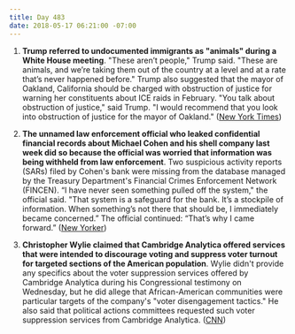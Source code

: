 ```yaml
---
title: Day 483
date: 2018-05-17 06:21:00 -07:00
---
```


1. **Trump referred to undocumented immigrants as "animals" during a White House meeting**. "These aren’t people," Trump said. "These are animals, and we’re taking them out of the country at a level and at a rate that’s never happened before." Trump also suggested that the mayor of Oakland, California should be charged with obstruction of justice for warning her constituents about ICE raids in February. "You talk about obstruction of justice," said Trump. "I would recommend that you look into obstruction of justice for the mayor of Oakland." ([New York Times](https://www.nytimes.com/2018/05/16/us/politics/trump-undocumented-immigrants-animals.html))

2. **The unnamed law enforcement official who leaked confidential financial records about Michael Cohen and his shell company last week did so because the official was worried that information was being withheld from law enforcement**. Two suspicious activity reports (SARs) filed by Cohen's bank were missing from the database managed by the Treasury Department's Financial Crimes Enforcement Network (FINCEN). “I have never seen something pulled off the system," the official said. "That system is a safeguard for the bank. It’s a stockpile of information. When something’s not there that should be, I immediately became concerned.” The official continued: “That’s why I came forward.” ([New Yorker](https://www.newyorker.com/news/news-desk/missing-files-motivated-the-leak-of-michael-cohens-financial-records))

3. **Christopher Wylie claimed that Cambridge Analytica offered services that were intended to discourage voting and suppress voter turnout for targeted sections of the American population**. Wylie didn't provide any specifics about the voter suppression services offered by Cambridge Analytica during his Congressional testimony on Wednesday, but he did allege that African-American communities were particular targets of the company's "voter disengagement tactics." He also said that political actions committees requested such voter suppression services from Cambridge Analytica. ([CNN](https://www.cnn.com/2018/05/16/politics/cambridge-analytica-congress-wylie/index.html))